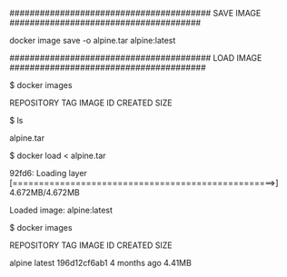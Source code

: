 

######################################## SAVE IMAGE ######################################

docker image save -o alpine.tar alpine:latest


######################################## LOAD IMAGE #######################################

$ docker images

REPOSITORY          TAG                 IMAGE ID            CREATED             SIZE

$ ls

alpine.tar

$ docker load < alpine.tar

92fd6: Loading layer [==================================================>]  4.672MB/4.672MB

Loaded image: alpine:latest

$ docker images

REPOSITORY          TAG                 IMAGE ID            CREATED             SIZE

alpine              latest              196d12cf6ab1        4 months ago        4.41MB














